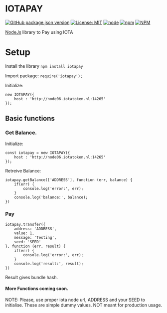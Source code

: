 # IOTAPAY

[![GitHub package.json version](https://img.shields.io/github/package-json/v/acycliclabs/iotapay-js.svg)](https://github.com/acycliclabs/iotapay-js/releases) [![License: MIT](https://img.shields.io/badge/License-MIT-yellow.svg)](https://opensource.org/licenses/MIT) [![node](https://img.shields.io/node/v/iotapay.svg)](https://nodejs.org/en/download/) [![npm](https://img.shields.io/npm/dt/iotapay.svg)](https://www.npmjs.com/package/iotapay) 
[![NPM](https://nodei.co/npm/iotapay.png)](https://nodei.co/npm/iotapay/)


[NodeJs](https://nodejs.org/) library to Pay using IOTA

# Setup

Install the library `npm install iotapay`

Import package: `require('iotapay');`

Initialize:
```
new IOTAPAY({
    host : 'http://node06.iotatoken.nl:14265'
});
```

## Basic functions

### Get Balance.

Initialize:
```
const iotapay = new IOTAPAY({
    host : 'http://node06.iotatoken.nl:14265'
});
```

Retreive Balance:
```
iotapay.getBalance(['ADDRESS'], function (err, balance) {
    if(err) {
        console.log('error:', err);
    }
    console.log('balance:', balance);
})
```

### Pay

```
iotapay.transfer({
    address: 'ADDRESS',
    value: 1,
    message: 'Testing',
    seed: 'SEED'
}, function (err, result) {
    if(err) {
        console.log('error:', err);
    }
    console.log('result:', result);
})
```

Result gives bundle hash.

#### More Functions coming soon.

NOTE: Please, use proper iota node url, ADDRESS and your SEED to initialise. These are simple dummy values. NOT meant for production usage.
